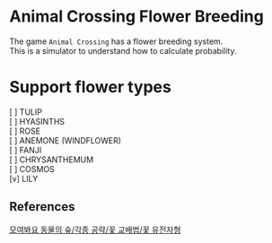 # Animal Crossing Flower Breeding
The game `Animal Crossing` has a flower breeding system.  
This is a simulator to understand how to calculate probability.

# Support flower types
[ ] TULIP  
[ ] HYASINTHS  
[ ] ROSE  
[ ] ANEMONE (WINDFLOWER)  
[ ] FANJI  
[ ] CHRYSANTHEMUM  
[ ] COSMOS  
[v] LILY  

## References
[모여봐요 동물의 숲/각종 공략/꽃 교배법/꽃 유전자형](https://namu.wiki/w/%EB%AA%A8%EC%97%AC%EB%B4%90%EC%9A%94%20%EB%8F%99%EB%AC%BC%EC%9D%98%20%EC%88%B2/%EA%B0%81%EC%A2%85%20%EA%B3%B5%EB%9E%B5/%EA%BD%83%20%EA%B5%90%EB%B0%B0%EB%B2%95/%EA%BD%83%20%EC%9C%A0%EC%A0%84%EC%9E%90%ED%98%95#fn-45)

